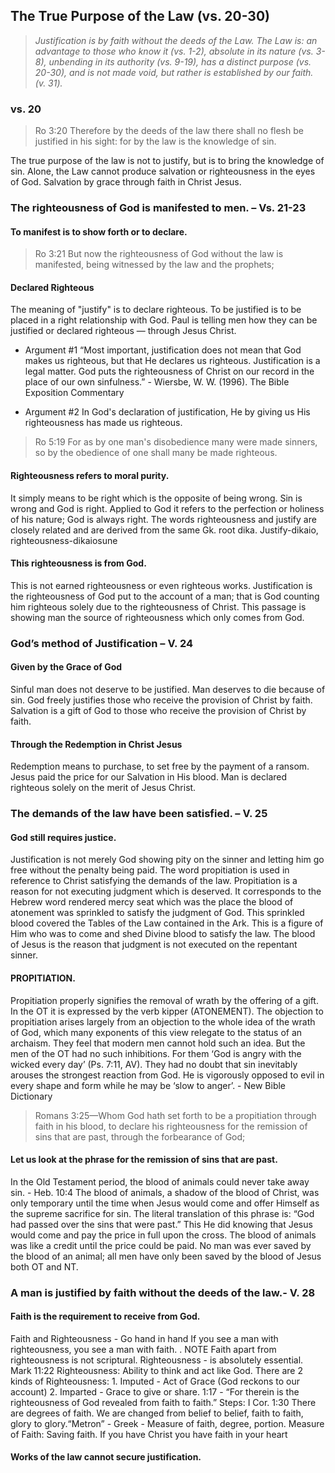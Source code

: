 ## The True Purpose of the Law             (vs. 20-30)

> *Justification is by faith without the deeds of the Law. The Law is: an advantage to those who know it (vs. 1-2), absolute in its nature (vs. 3-8), unbending in its authority (vs. 9-19), has a distinct purpose (vs. 20-30), and is not made void, but rather is established	by our faith. (v. 31).*

<!-- -->

### vs. 20

> Ro 3:20 Therefore by the deeds of the law there shall no flesh be justified in his sight: for by the law is the knowledge of sin.

The true purpose of the law is not to justify, but is to bring the knowledge of sin. Alone, the Law cannot produce salvation or righteousness in the eyes of God. Salvation by grace through faith in Christ Jesus. 

### The righteousness of God is manifested to men. – Vs. 21-23

#### To manifest is to show forth or to declare.

> Ro 3:21 But now the righteousness of God without the law is manifested, being witnessed by the law and the prophets;

#### Declared Righteous
	
The meaning of "justify" is to declare righteous. To be justified is to be placed in a right relationship with God. Paul is telling men how they can be justified or declared righteous &mdash; through Jesus Christ. 

- Argument #1
“Most important, justification does not mean that God makes us righteous, but that He declares us righteous. Justification is a legal matter. God puts the righteousness of Christ on our record in the place of our own sinfulness.” - Wiersbe, W. W. (1996). The Bible Exposition Commentary

- Argument #2
In God's declaration of justification, He by giving us His righteousness has made us righteous.

> Ro 5:19 For as by one man's disobedience many were made sinners, so by the obedience of one shall many be made righteous.

#### Righteousness refers to moral purity.

It simply means to be right which is the opposite of being wrong. Sin is wrong and God is right. Applied to God it refers to the perfection or holiness of his nature; God is always right.  The words righteousness and justify are closely related and are derived from the same Gk. root dika. Justify-dikaio, righteousness-dikaiosune

#### This righteousness is from God.
	
This is not earned righteousness or even righteous works. Justification is the righteousness of God put to the account of a man; that is God counting him righteous solely due to the righteousness of Christ. This passage is showing man the source of righteousness which only comes from God. 

### God’s method of Justification – V. 24
#### Given by the Grace of God	

Sinful man does not deserve to be justified. Man deserves to die because of sin. God freely justifies those who receive the provision of Christ by faith. Salvation is a gift of God to those who receive the provision of Christ by faith.  
#### Through the Redemption in Christ Jesus 
	
Redemption means to purchase, to set free by the payment of a ransom. Jesus paid the price for our Salvation in His blood.  Man is declared righteous solely on the merit of Jesus Christ.

### The demands of the law have been satisfied. – V. 25 
#### God still requires justice. 

Justification is not merely God showing pity on the sinner and letting him go free without the penalty being paid. The word propitiation is used in reference to Christ satisfying the demands of the law. Propitiation is a reason for not executing judgment which is deserved. It corresponds to the Hebrew word rendered mercy seat which was the place the blood of atonement was sprinkled to satisfy the judgment of God. This sprinkled blood covered the Tables of the Law contained in the Ark. This is a figure of Him who was to come and shed Divine blood to satisfy the law. The blood of Jesus is the reason that judgment is not executed on the repentant sinner.

#### PROPITIATION.

Propitiation properly signifies the removal of wrath by the offering of a gift. In the OT it is expressed by the verb kipper (ATONEMENT).  The objection to propitiation arises largely from an objection to the whole idea of the wrath of God, which many exponents of this view relegate to the status of an archaism. They feel that modern men cannot hold such an idea. But the men of the OT had no such inhibitions. For them ‘God is angry with the wicked every day’ (Ps. 7:11, AV). They had no doubt that sin inevitably arouses the strongest reaction from God. He is vigorously opposed to evil in every shape and form while he may be ‘slow to anger’. - New Bible Dictionary 

> Romans 3:25—Whom God hath set forth to be a propitiation through faith in his blood, to declare his righteousness for the remission of sins that are past, through the forbearance of God;
> 
#### Let us look at the phrase for the remission of sins that are past.
	
In the Old Testament period, the blood of animals could never take away sin. - Heb. 10:4 The blood of animals, a shadow of the blood of Christ, was only temporary    until the time when Jesus would come and offer Himself as the supreme sacrifice for sin. The literal translation of this phrase is: “God had passed over the sins that were past.” This He did knowing that Jesus would come and pay the price in full upon the cross. The blood of animals was like a credit until the price could be paid. No man was ever saved by the blood of an animal; all men have only been saved by the blood of Jesus both OT and NT.

### A man is justified by faith without the deeds of the law.- V. 28

#### Faith is the requirement to receive from God.

Faith and Righteousness - Go hand in hand If you see a man with righteousness, you see a man with faith. . NOTE Faith apart from righteousness is not scriptural. Righteousness - is absolutely essential. Mark 11:22 Righteousness: Ability to think and act like God. There are 2 kinds of Righteousness: 1. Imputed - Act of Grace (God reckons to our account) 2. Imparted - Grace to give or share. 1:17 - “For therein is the righteousness of God revealed from faith to faith.” Steps:	I Cor. 1:30 There are degrees of faith. We are changed from belief to belief, faith to faith, glory to glory.“Metron” - Greek - Measure of faith, degree, portion. Measure of Faith: Saving faith. If you have Christ you have faith in your heart

#### Works of the law cannot secure justification.
